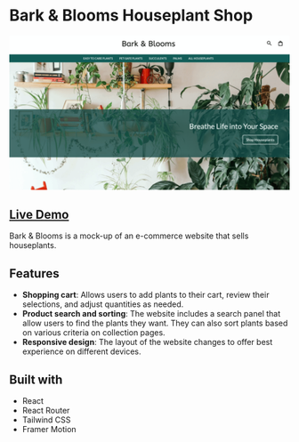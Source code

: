 # Bark & Blooms Houseplant Shop

![Preview](/public/assets/preview.png)

## [Live Demo](https://shopping-cart-five-woad.vercel.app/)

Bark & Blooms is a mock-up of an e-commerce website that sells houseplants.

## Features

- **Shopping cart**: Allows users to add plants to their cart, review their selections, and adjust quantities as needed.
- **Product search and sorting**: The website includes a search panel that allow users to find the plants they want. They can also sort plants based on various criteria on collection pages.
- **Responsive design**: The layout of the website changes to offer best experience on different devices.

## Built with

- React
- React Router
- Tailwind CSS
- Framer Motion
